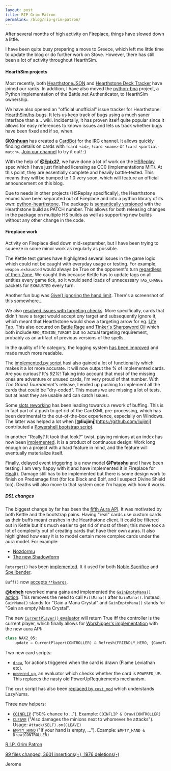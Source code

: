 ```yaml
---
layout: post
title: RIP Grim Patron
permalink: /blog/rip-grim-patron/
---
```


After several months of high activity on Fireplace, things have slowed down a little.

I have been quite busy preparing a move to Greece, which left me little time to update
the blog or do further work on Stove. However, there has still been a lot of activity
throughout HearthSim.


#### HearthSim projects

Most recently, both [HearthstoneJSON](https://github.com/hearthsim/hearthstonejson) and
[Hearthstone Deck Tracker](https://github.com/Epix37/Hearthstone-Deck-Tracker) have
joined our ranks.
In addition, I have also moved the [python-bna](https://github.com/jleclanche/python-bna)
project, a Python implementation of the Battle.net Authenticator, to HearthSim ownership.

We have also opened an "official unofficial" issue tracker for Hearthstone:
[HearthSim/hs-bugs](https://github.com/HearthSim/hs-bugs/). It lets us keep track of
bugs using a much  saner interface than a... wiki. Incidentally, it has proven itself
quite popular since it allows for easy references to known issues and lets us track
whether bugs have been fixed and if so, when.

[**@Xinhuan**](https://github.com/Xinhuan) has created a
[CardBot](https://github.com/hearthsim/cardbot) for the IRC channel. It allows quickly
finding details on cards with `!card <id>`, `!card <name>` or `!card <partial-match>`.
[Join our channel](/about) to try it out! :)

With the help of [**@Epix37**](https://github.com/Epix37), we have done a lot of work on
the [HSReplay](https://github.com/hearthsim/HSReplay) spec which I have just finished
licensing as CC0 (implementations MIT). At this point, they are essentially complete and
heavily battle-tested. This means they will be bumped to 1.0 very soon, which will
feature an official announcement on this blog.

Due to needs in other projects (HSReplay specifically), the Hearthstone enums have been
separated out of Fireplace and into a python library of its own:
[python-hearthstone](https://github.com/hearthsim/python-hearthstone). The package is
[semantically versioned](http://semver.org/) with the Hearthstone build as PATCH number.
This allows for both releasing changes in the package on multiple HS builds as well as
supporting new builds without any other change in the code.


#### Fireplace work

Activity on Fireplace died down mid-september, but I have been trying to squeeze in some
minor work as regularly as possible.

The Kettle test games have highlighted several issues in the game logic which could not
be caught with everyday usage or testing. For example, `weapon.exhausted` would always
be True on the opponent's turn [regardless of their Zone](https://github.com/jleclanche/fireplace/commit/af63f5618b76145c1543792eefa25b484bc83d2b),
We caught this because Kettle has to update tags on all entities every game tick, so it
would send loads of unnecessary `TAG_CHANGE` packets for `EXHAUSTED` every turn.

Another fun bug was [Give() ignoring the hand limit](https://github.com/jleclanche/fireplace/commit/f2f2eec47578e0e45e209e858eece356ab13a92c).
There's a screenshot of this somewhere...

We also [resolved issues with targeting checks](https://github.com/jleclanche/fireplace/commit/3024b43cd2f615852305ff61e73e214b15ccdb98).
More specifically, cards that didn't have a target would accept *any* target and
subsequently ignore it, which meant that Hearthstone would show a targeting arrow for
eg. [Life Tap](http://hearthstone.gamepedia.org/Life_Tap). This also occured on
[Battle Rage](https://github.com/HearthSim/hs-bugs/issues/131) and
[Tinker's Sharpsword Oil](https://github.com/HearthSim/hs-bugs/issues/150) which
both include `REQ_MINION_TARGET` but no actual targeting requirement, probably as an
artifact of previous versions of the spells.

In the quality of life category, the logging system
[has been improved](https://github.com/jleclanche/fireplace/commit/0c62393a1cd613bede40ef93decf9eabf100af4d)
and made much more readable.

The [implemented.py script](https://github.com/jleclanche/fireplace/blob/master/tests/implemented.py)
hasi also gained a lot of functionality which makes it a lot more accurate. It will now
output the % of implemented cards. Are you curious? It's *92%*! Taking into account
that most of the missing ones are adventure or unused cards, I'm very proud of that
number.
With *The Grand Tournament*'s release, I ended up pushing to implement all the cards that
could be "dry-coded". This means we are missing a lot of tests, but at least they are
usable and can catch issues.

Some [slots reworking](https://github.com/jleclanche/fireplace/commit/cfb0ead04e40dc06641e328a99b4aa546f0950ea)
has been leading towards a rework of buffing. This is in fact part of a push to get rid
of the CardXML pre-processing, which has been detrimental to the out-of-the-box
experience, especially on Windows. The latter was helped a lot when
[**@liujimj**](https://github.com/liujimj] contributed a
[Powershell bootstrap script](https://github.com/jleclanche/fireplace/commit/5fd3b1c149247c98bf8dd9423f34b26f8940e591).

In another "Really? It took that look?" twist, playing minions at an index has now been
[implemented](https://github.com/jleclanche/fireplace/commit/c5fa2ebe100811487024b7878156005cb585f77f).
It is a product of continuous design: Work long enough on a project with a hard feature
in mind, and the feature will eventually materialize itself.

Finally, delayed event triggering is a new model [**@Patashu**](https://github.com/Patashu)
and I have been testing. I am very happy with it and have implemented it in Fireplace
for [Heal()](https://github.com/jleclanche/fireplace/commit/e6832a81c7d7127a6e6b3b0734c48427507f8c63).
Damage still has to be implemented but there is some design work to finish on
Predamage first (for Ice Block and Bolf, and I suspect Divine Shield too).
Deaths will also move to that system once I'm happy with how it works.


##### DSL changes

The biggest change by far has been the
[fifth Aura API](https://github.com/jleclanche/fireplace/commit/61f87cf4163f740f6475d0966cf1b76c3b25957b).
It was motivated by both Kettle and the bootstrap pains. Having "real" cards use custom
cards as their buffs meant crashes in the Hearthstone client. It could be filtered out
in Kettle but it's much easier to get rid of most of them; this move took a lot of
complexity out of creating cards that have their own auras. It also highlighted how easy
it is to model certain more complex cards under the aura model.
For example:

* [Nozdormu](https://github.com/jleclanche/fireplace/commit/32de3610d3I1aec71ef4848791118e2c95ce96d79)
* [The new Shadowform](https://github.com/jleclanche/fireplace/commit/18f0784b333797449c3f2d257764cbc3fef300ba)

`Retarget()` has been [implemented](https://github.com/jleclanche/fireplace/commit/6e41183f2f5f27276a9f558312be53ddc237c87f).
It it used for both [Noble Sacrifice](https://github.com/jleclanche/fireplace/commit/f0203499486ab6b3a4e5fb8726fc328a28c90e09)
and [Spellbender](https://github.com/jleclanche/fireplace/commit/4435b5df45179f938296cbfe499c9a6b3deb0262).

`Buff()` now [accepts `**kwargs`](https://github.com/jleclanche/fireplace/commit/333207d3ba4489fae95cbaf4f5b48681e086b5f1).

[**@beheh**](https://github.com/beheh) reworked mana gains and implemented the
[`GainEmptyMana()` action](https://github.com/jleclanche/fireplace/commit/70db40ccf5d73336ad1fe16fc9343c3b970aea6b).
This removes the need to call `FillMana()` after `GainMana()`. Instead, `GainMana()`
stands for "Gain a Mana Crystal" and `GainEmptyMana()` stands for "Gain an empty Mana
Crystal".

The new [`CurrentPlayer()` evaluator](https://github.com/jleclanche/fireplace/commit/14d4e9f3acf8d2f6f1782e1f3337c5635bb8aaa0)
will return True iff the controller is the current player, which finally allows for
[Worshipper's implementation](https://github.com/jleclanche/fireplace/commit/daf8ef39b8b66a008ff27e26991fda977288b1b0)
with the new aura API:

```python
class NAX2_05:
	update = CurrentPlayer(CONTROLLER) & Refresh(FRIENDLY_HERO, {GameTag.ATK: +1})
```

Two new card scripts:

* [`draw`](https://github.com/jleclanche/fireplace/commit/cfbd461f66d4ae343a2c24a551bee3689ee12dfc),
  for actions triggered when the card is drawn (Flame Leviathan etc).
* [`powered_up`](https://github.com/jleclanche/fireplace/commit/8739d8667b99c9959e53de72ce26729f1513d76a),
  an evaluator which checks whether the card is `POWERED_UP`. This replaces the nasty
  old PowerUpRequirements mechanism.

The `cost` script has also been
[replaced by `cost_mod`](https://github.com/jleclanche/fireplace/commit/5c5691e103d34a960eecf1c14f62393f80a6975f)
which understands LazyNums.

Three new helpers:

* [`COINFLIP`](https://github.com/jleclanche/fireplace/commit/506ac0904b4d661c93454efa45c8a258bfd013cc)
  ("50% chance to ..."). Example: `COINFLIP & Draw(CONTROLLER)`
* [`CLEAVE`](https://github.com/jleclanche/fireplace/commit/4ac052095d6366117f92d730dcf61d826049f6af)
  ("Also damages the minions next to whomever he attacks"). Usage: `Attack(SELF).on(CLEAVE)`
* [`EMPTY_HAND`](https://github.com/jleclanche/fireplace/commit/3a2db2d2ae162e78ef4124bedd2a092c10b856b3)
  ("If your hand is empty, ..."). Example: `EMPTY_HAND & Draw(CONTROLLER)`


[R.I.P. Grim Patron](https://github.com/jleclanche/fireplace/commit/0fa04a5f09f9fd9998e257e3f312d6986a7d1e47)


[99 files changed, 3601 insertions(+), 1976 deletions(-)](https://github.com/jleclanche/fireplace/compare/fe3edd0926f8d9245a190e5d113283e2270460ce...0fa04a5f09f9fd9998e257e3f312d6986a7d1e47)

Jerome
